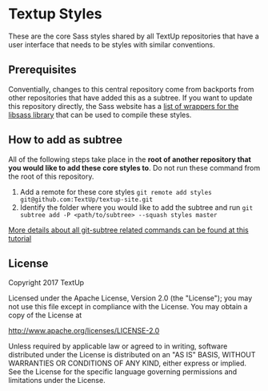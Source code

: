 # Textup Styles

These are the core Sass styles shared by all TextUp repositories that have a user interface that needs to be styles with similar conventions.

## Prerequisites

Conventially, changes to this central repository come from backports from other repositories that have added this as a subtree. If you want to update this repository directly, the Sass website has a [list of wrappers for the libsass library](http://sass-lang.com/libsass) that can be used to compile these styles.

## How to add as subtree

All of the following steps take place in the **root of another repository that you would like to add these core styles to**. Do not run these command from the root of this repository.

1. Add a remote for these core styles `git remote add styles git@github.com:TextUp/textup-site.git`
2. Identify the folder where you would like to add the subtree and run `git subtree add -P <path/to/subtree> --squash styles master`

[More details about all git-subtree related commands can be found at this tutorial](https://medium.com/@porteneuve/mastering-git-subtrees-943d29a798ec#.s0lfst7jk)

## License 

Copyright 2017 TextUp 

Licensed under the Apache License, Version 2.0 (the "License");
you may not use this file except in compliance with the License.
You may obtain a copy of the License at

  http://www.apache.org/licenses/LICENSE-2.0

Unless required by applicable law or agreed to in writing, software
distributed under the License is distributed on an "AS IS" BASIS,
WITHOUT WARRANTIES OR CONDITIONS OF ANY KIND, either express or implied.
See the License for the specific language governing permissions and
limitations under the License.
